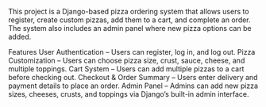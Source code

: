 This project is a Django-based pizza ordering system that allows users to register, create custom pizzas, add them to a cart, and complete an order. The system also includes an admin panel where new pizza options can be added.

Features
User Authentication – Users can register, log in, and log out.
Pizza Customization – Users can choose pizza size, crust, sauce, cheese, and multiple toppings.
Cart System – Users can add multiple pizzas to a cart before checking out.
Checkout & Order Summary – Users enter delivery and payment details to place an order.
Admin Panel – Admins can add new pizza sizes, cheeses, crusts, and toppings via Django’s built-in admin interface.
